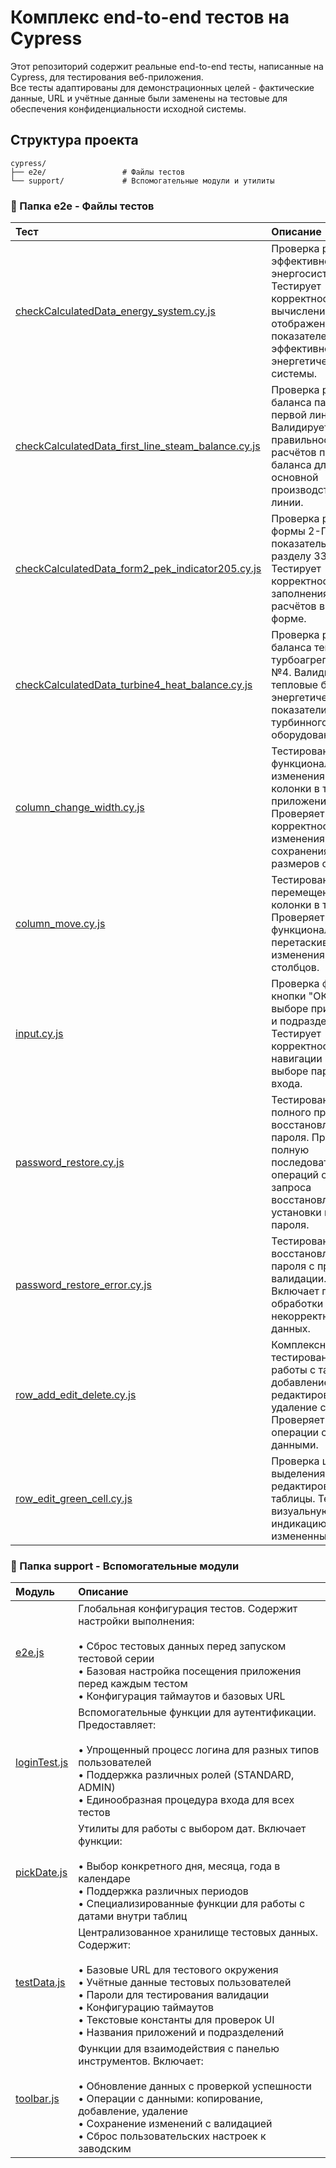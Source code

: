# Комплекс end-to-end тестов на Cypress

Этот репозиторий содержит реальные end-to-end тесты, написанные на Cypress, для тестирования веб-приложения.   
Все тесты адаптированы для демонстрационных целей - фактические данные, URL и учётные данные были заменены на тестовые для обеспечения конфиденциальности исходной системы.

## Структура проекта
```
cypress/
├── e2e/                 # Файлы тестов
└── support/             # Вспомогательные модули и утилиты
``` 

### 📁 Папка e2e - Файлы тестов

| Тест                                                                                                                                                                    | Описание                                                                                                                                                | 
| :---------------------------------------------------------------------------------------------------------------------------------------------------------------------- | :------------------------------------------------------------------------------------------------------------------------------------------------------ |
| [checkCalculatedData_energy_system.cy.js](https://github.com/TeyaLir/cypress-test-examples/blob/main/e2e/checkCalculatedData_energy_system.cy.js)                       | Проверка расчётов эффективности энергосистемы. Тестирует корректность вычислений и отображения показателей эффективности энергетической системы.        | 
| [checkCalculatedData_first_line_steam_balance.cy.js](https://github.com/TeyaLir/cypress-test-examples/blob/main/e2e/checkCalculatedData_first_line_steam_balance.cy.js) | Проверка расчётов баланса пара первой линии. Валидирует правильность расчётов парового баланса для основной производственной линии.                     |
| [checkCalculatedData_form2_pek_indicator205.cy.js](https://github.com/TeyaLir/cypress-test-examples/blob/main/e2e/checkCalculatedData_form2_pek_indicator205.cy.js)     | Проверка расчётов формы 2-ПЭК - показатель 205 по разделу 33.1.0. Тестирует корректность заполнения и расчётов в отчётной форме.                        |
| [checkCalculatedData_turbine4_heat_balance.cy.js](https://github.com/TeyaLir/cypress-test-examples/blob/main/e2e/checkCalculatedData_turbine4_heat_balance.cy.js)       | Проверка расчётов баланса тепла для турбоагрегатора №4. Валидирует тепловые балансы и энергетические показатели турбинного оборудования.                |
| [column_change_width.cy.js](https://github.com/TeyaLir/cypress-test-examples/blob/main/e2e/column_change_width.cy.js)                                                   | Тестирование функциональности изменения ширины колонки в таблицах приложения. Проверяет корректность изменения и сохранения размеров столбцов.          |
| [column_move.cy.js](https://github.com/TeyaLir/cypress-test-examples/blob/main/e2e/column_move.cy.js)                                                                   | Тестирование перемещения колонки в таблице. Проверяет функциональность перетаскивания и изменения порядка столбцов.                                     |
| [input.cy.js](https://github.com/TeyaLir/cypress-test-examples/blob/main/e2e/input.cy.js)                                                                               | Проверка фокуса кнопки "ОК" при выборе приложения и подразделения. Тестирует корректность навигации и UX при выборе параметров входа.                   |
| [password_restore.cy.js](https://github.com/TeyaLir/cypress-test-examples/blob/main/e2e/password_restore.cy.js)                                                         | Тестирование полного процесса восстановления пароля. Проверяет полную последовательность операций от запроса восстановления до установки нового пароля. |
| [password_restore_error.cy.js](https://github.com/TeyaLir/cypress-test-examples/blob/main/e2e/password_restore_error.cy.js)                                             | Тестирование восстановления пароля с проверкой валидации. Включает проверку обработки ошибок и некорректных данных.                                     |
| [row_add_edit_delete.cy.js](https://github.com/TeyaLir/cypress-test-examples/blob/main/e2e/row_add_edit_delete.cy.js)                                                   | Комплексное тестирование работы с таблицей: добавление, редактирование и удаление строк. Проверяет CRUD-операции с данными.                             |
| [row_edit_green_cell.cy.js](https://github.com/TeyaLir/cypress-test-examples/blob/main/e2e/row_edit_green_cell.cy.js)                                                   | Проверка цветового выделения при редактировании таблицы. Тестирует визуальную индикацию измененных ячеек.                                               |


### 📁 Папка support - Вспомогательные модули

| Модуль | Описание |
| :---------------------------------------------------------------------------------------------- | :--------------------------------------------------------------------------------------------------------------------------------------------------------------------------------------------------------------------------------------------------------------------------------------------------- |
| [e2e.js](https://github.com/TeyaLir/cypress-test-examples/blob/main/support/e2e.js)             | Глобальная конфигурация тестов. Содержит настройки выполнения:<br><br>• Сброс тестовых данных перед запуском тестовой серии<br>• Базовая настройка посещения приложения перед каждым тестом<br>• Конфигурация таймаутов и базовых URL                                                                |
| [loginTest.js](https://github.com/TeyaLir/cypress-test-examples/blob/main/support/loginTest.js) | Вспомогательные функции для аутентификации. Предоставляет:<br><br>• Упрощенный процесс логина для разных типов пользователей<br>• Поддержка различных ролей (STANDARD, ADMIN)<br>• Единообразная процедура входа для всех тестов                                                                     |
| [pickDate.js](https://github.com/TeyaLir/cypress-test-examples/blob/main/support/pickDate.js)   | Утилиты для работы с выбором дат. Включает функции:<br><br>• Выбор конкретного дня, месяца, года в календаре<br>• Поддержка различных периодов<br>• Специализированные функции для работы с датами внутри таблиц                                                                                      |
| [testData.js](https://github.com/TeyaLir/cypress-test-examples/blob/main/support/testData.js)   | Централизованное хранилище тестовых данных. Содержит:<br><br>• Базовые URL для тестового окружения<br>• Учётные данные тестовых пользователей<br>• Пароли для тестирования валидации<br>• Конфигурацию таймаутов<br>• Текстовые константы для проверок UI<br>• Названия приложений и подразделений   |
| [toolbar.js](https://github.com/TeyaLir/cypress-test-examples/blob/main/support/toolbar.js)     | Функции для взаимодействия с панелью инструментов. Включает:<br><br>• Обновление данных с проверкой успешности<br>• Операции с данными: копирование, добавление, удаление<br>• Сохранение изменений с валидацией<br>• Сброс пользовательских настроек к заводским                                    |

